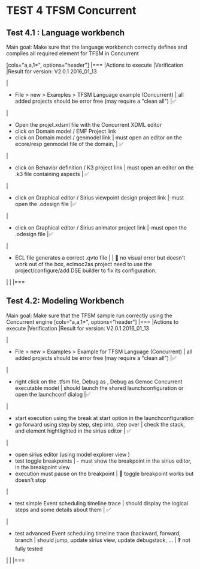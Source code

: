 # TEST 4 TFSM Concurrent

## Test 4.1 : Language workbench
Main goal: Make sure that the language workbench correctly defines and compiles all required element for TFSM in Concurrent

[cols="a,a,1*", options="header"]
|===
|Actions to execute
|Verification
|Result for version: V2.0.1 2016_01_13

|
- File > new > Examples > TFSM Language example (Concurrent)
| all added projects should be error free (may require a "clean all")
|:white_check_mark:

|
- Open the projet.xdsml file with the Concurrent XDML editor
- click on Domain model / EMF Project link
- click on Domain model / genmodel link
| must open an editor on the ecore/resp genmodel file of the domain, 
| :white_check_mark:

|
- click on Behavior definition / K3 project link
| must open an editor on the .k3 file containing aspects
| :white_check_mark:

|
- click on Graphical editor / Sirius viewpoint design project link
|-must open the .odesign file
|:white_check_mark:

|
- click on Graphical editor / Sirius animator project link
|-must open the .odesign file
|:white_check_mark:


|
- ECL file generates a correct .qvto file
|
| :large_orange_diamond: no visual error but doesn't work out of the box, eclmoc2as project need to use the project/configure/add DSE builder to fix its configuration.

|
|
|===



## Test 4.2: Modeling Workbench
Main goal: Make sure that the TFSM sample run correctly using the Concurrent engine
[cols="a,a,1*", options="header"]
|===
|Actions to execute
|Verification
|Result for version: V2.0.1 2016_01_13

|
- File > new > Examples > Example for TFSM Language (Concurrent)
| all added projects should be error free (may require a "clean all")
|:white_check_mark:

|
- right click on the .tfsm file, Debug as , Debug as Gemoc Concurrent executable model
| should launch the shared launchconfiguration or open the launchconf dialog
|:white_check_mark:

|
- start execution using the break at start option in the launchconfiguration
- go forward using step by step, step into, step over
| check the stack, and element hightlighted in the sirius editor
| :white_check_mark:

|
- open sirius editor (using model explorer view )
- test toggle breakpoints
| - must show the breakpoint in the sirius editor, in the breakpoint view
- execution must pause on the breakpoint
| :red_circle: toggle breakpoint works but doesn't stop 

|
- test simple Event scheduling timeline trace
| should display the logical steps and some details about them
| :white_check_mark:


|
- test advanced Event scheduling timeline trace (backward, forward, branch 
| should jump, update sirius view, update debugstack, ...
| :question: not fully tested

|
|
|===